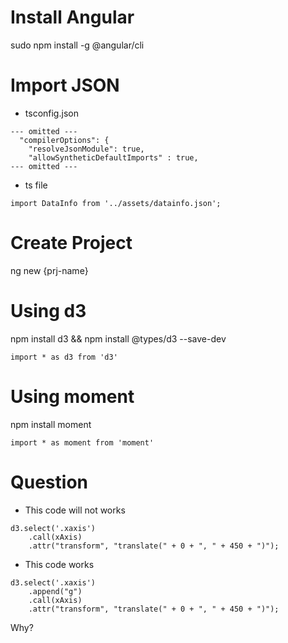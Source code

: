 # Install Angular
sudo npm install -g @angular/cli


# Import JSON
+ tsconfig.json
```
--- omitted ---
  "compilerOptions": {
    "resolveJsonModule": true, 
    "allowSyntheticDefaultImports" : true,
--- omitted ---
```
+ ts file
```
import DataInfo from '../assets/datainfo.json';
```

# Create Project
ng new {prj-name}

# Using d3
npm install d3 && npm install @types/d3 --save-dev
```
import * as d3 from 'd3'
```

# Using moment
npm install moment
```
import * as moment from 'moment'
```

# Question

+ This code will not works
```   
d3.select('.xaxis')
    .call(xAxis)
    .attr("transform", "translate(" + 0 + ", " + 450 + ")");
```

+ This code works

```
d3.select('.xaxis')
    .append("g")
    .call(xAxis)
    .attr("transform", "translate(" + 0 + ", " + 450 + ")");
```
Why?